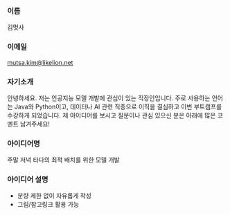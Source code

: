 ### 이름
김멋사

### 이메일
mutsa.kim@likelion.net

### 자기소개
안녕하세요. 저는 인공지능 모델 개발에 관심이 있는 직장인입니다. 
주로 사용하는 언어는 Java와 Python이고, 데이터나 AI 관련 직종으로 이직을 결심하고 
이번 부트캠프를 수강하게 되었습니다.
제 아이디어를 보시고 질문이나 관심 있으신 분은 아래에 많은 코멘트 남겨주세요!

### 아이디어명
주말 저녁 타다의 최적 배치를 위한 모델 개발

### 아이디어 설명
- 분량 제한 없이 자유롭게 작성
- 그림/참고링크 활용 가능
